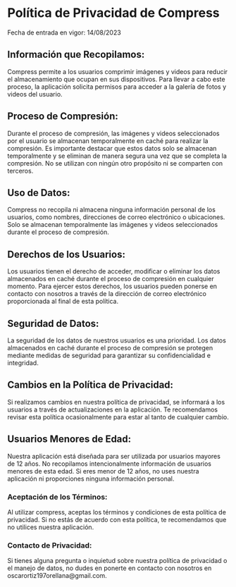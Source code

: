 
<html lang="es">
<head>
    <meta charset="UTF-8">
    <meta http-equiv="X-UA-Compatible" content="IE=edge">
    <meta name="viewport" content="width=device-width, initial-scale=1.0">
    
</head>
<body>
   <h1>Política de Privacidad de Compress</h1>

Fecha de entrada en vigor: 14/08/2023

<h2>Información que Recopilamos:</h2>
Compress permite a los usuarios comprimir imágenes y videos para reducir el almacenamiento que ocupan en sus dispositivos. Para llevar a cabo este proceso, la aplicación solicita permisos para acceder a la galería de fotos y videos del usuario.

<h2>Proceso de Compresión:</h2>
Durante el proceso de compresión, las imágenes y videos seleccionados por el usuario se almacenan temporalmente en caché para realizar la compresión. Es importante destacar que estos datos solo se almacenan temporalmente y se eliminan de manera segura una vez que se completa la compresión. No se utilizan con ningún otro propósito ni se comparten con terceros.

<h2>Uso de Datos:</h2>
Compress no recopila ni almacena ninguna información personal de los usuarios, como nombres, direcciones de correo electrónico o ubicaciones. Solo se almacenan temporalmente las imágenes y videos seleccionados durante el proceso de compresión.

<h2>Derechos de los Usuarios:</h2>
Los usuarios tienen el derecho de acceder, modificar o eliminar los datos almacenados en caché durante el proceso de compresión en cualquier momento. Para ejercer estos derechos, los usuarios pueden ponerse en contacto con nosotros a través de la dirección de correo electrónico proporcionada al final de esta política.

<h2>Seguridad de Datos:</h2>
La seguridad de los datos de nuestros usuarios es una prioridad. Los datos almacenados en caché durante el proceso de compresión se protegen mediante medidas de seguridad para garantizar su confidencialidad e integridad.

<h2> Cambios en la Política de Privacidad: </h2> 
Si realizamos cambios en nuestra política de privacidad, se informará a los usuarios a través de actualizaciones en la aplicación. Te recomendamos revisar esta política ocasionalmente para estar al tanto de cualquier cambio.

<h2> Usuarios Menores de Edad:</h2> 
Nuestra aplicación está diseñada para ser utilizada por usuarios mayores de 12 años. No recopilamos intencionalmente información de usuarios menores de esta edad. Si eres menor de 12 años, no uses nuestra aplicación ni proporciones ninguna información personal.

<h3>  Aceptación de los Términos: </h3>
Al utilizar compress, aceptas los términos y condiciones de esta política de privacidad. Si no estás de acuerdo con esta política, te recomendamos que no utilices nuestra aplicación.

<h3>Contacto de Privacidad:</h3>
Si tienes alguna pregunta o inquietud sobre nuestra política de privacidad o el manejo de datos, no dudes en ponerte en contacto con nosotros en oscarortiz197orellana@gmail.com.

</body>
</html>
